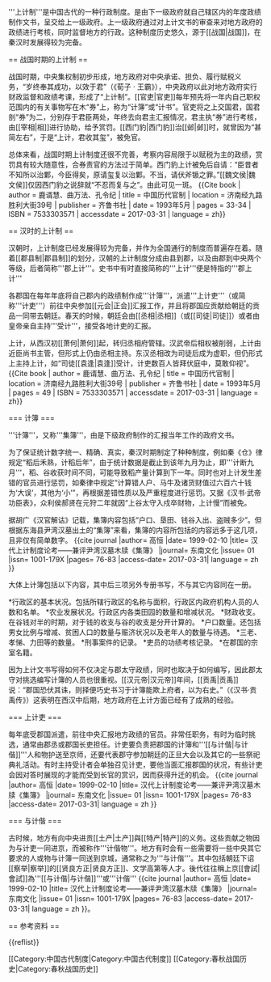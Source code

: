 '''上计制'''是中国古代的一种行政制度。是由下一级政府就自己辖区内的年度政绩制作文书，呈交给上一级政府。上一级政府通过对上计文书的审查来对地方政府的政绩进行考核，同时监督地方的行政。这种制度历史悠久，源于[[战国|战国]]，在秦汉时发展得较为完备。

== 战国时期的上计制 ==

战国时期，中央集权制初步形成，地方政府对中央承诺、担负、履行赋税义务，“岁终奉其成功，以效于君”（《荀子 · 王霸》），中央政府以此对地方政府实行财政监督和政绩考课，形成了“上计制”。[[官吏|官吏]]每年预先将一年内自己职权范围内的有关事物写在木“券”上，称为“计簿”或“计书”。官吏将之上交国君，国君剖“券”为二，分别存于君臣两处，年终去向君主汇报情况，君主执“券”进行考核，由[[宰相|相]]进行协助，给予赏罚。[[西门豹|西门豹]]治[[邺|邺]]时，就曾因为“甚简左右”，于是“上计，君收其玺”，被免官。

总体来看，战国时期上计制度还很不完善，考察内容局限于以赋税为主的政绩，赏罚具有较大随意性，合券责官的方法过于简单。西门豹上计被免后自请：“臣昔者不知所以治鄴，今臣得矣，原请玺复以治鄴。不当，请伏斧锧之罪。”[[魏文侯|魏文侯]]仅因西门豹之说辞就“不忍而复与之”。由此可见一斑。<ref> {{Cite book | author = 鹿谞慧、曲万法、孔令纪 | title = 中国历代官制 | location = 济南经九路胜利大街39号 | publisher = 齐鲁书社 | date = 1993年5月 | pages = 33-34 | ISBN = 7533303571 | accessdate = 2017-03-31 | language = zh}} </ref>

== 汉时的上计制 ==

汉朝时，上计制度已经发展得较为完备，并作为全国通行的制度而普遍存在着。随着[[郡县制|郡县制]]的划分，汉朝的上计制度分成由县到郡，以及由郡到中央两个等级，后者简称'''郡上计'''。史书中有时直接简称的'''上计'''便是特指的'''郡上计'''

各郡国在每年年底将自己郡内的政绩制作成'''计簿'''，派遣'''上计吏'''（或简称'''计吏'''）前往中央参加[[元会|正会]]汇报工作，并且将郡国应贡献给朝廷的贡品一同带去朝廷。春天的时候，朝廷会由[[丞相|丞相]]（或[[司徒|司徒]]）或者由皇帝亲自主持'''受计'''，接受各地计吏的汇报。

上计，从西汉初[[萧何|萧何]]起，转归丞相府管辖。汉武帝后相权被削弱，上计由近臣尚书主管，但形式上仍由丞相主持。东汉丞相改为司徒后成为虚职，但仍形式上主持上计，如“司徒[[袁逢|袁逢]]受计，计吏数百人皆拜伏庭中，莫敢仰视”。<ref> {{Cite book | author = 鹿谞慧、曲万法、孔令纪 | title = 中国历代官制 | location = 济南经九路胜利大街39号 | publisher = 齐鲁书社 | date = 1993年5月 | pages = 49 | ISBN = 7533303571 | accessdate = 2017-03-31 | language = zh}} </ref>

=== 计簿 ===

'''计簿'''，又称'''集簿'''，由是下级政府制作的汇报当年工作的政府文书。

为了保证统计数字统一、精确、真实，秦汉时期制定了种种制度，例如秦《仓》律规定“稻后禾熟，计稻后年”，由于统计数据是截止到该年九月为止，即'''计断九月'''，稻、谷收获时间不同，可能导致稻产量计算到下一年。同时也对上计发生差错的官员进行惩罚，如秦律中规定“计算错人户、马牛及诸货财值过六百六十钱为‘大误’，其他为‘小’”，再根据差错性质以及严重程度进行惩罚。又据《汉书·武帝功臣表》，众利侯郝贤在元狩二年就因“上谷太守入戍卒财物，上计慢”而被免。

据胡广《汉官解诂》记载，集簿内容包括“户口、垦田、钱谷入出、盗贼多少”。但根据东海县尹湾汉墓出土的“集簿”来看，集簿的内容所包括的内容远多于这几项，且非仅有简单数字。
<ref>{{cite journal |author= 高恒 |date= 1999-02-10 |title= 汉代上计制度论考——兼评尹湾汉墓木牍《集簿》 |journal= 东南文化 |issue= 01 |issn= 1001-179X |pages= 76-83 |access-date= 2017-03-31| language = zh }}</ref>

大体上计簿包括以下内容，其中后三项另外专册书写，不与其它内容同在一册。

*行政区的基本状况。包括所辖行政区的名称与面积，行政区内政府机构人员的人数和名单。
*农业发展状况。行政区内各类田园的数量和增减状况。
*财政收支。在谷钱对半的时期，对于钱的收支与谷的收支是分开计算的。
*户口数量。还包括男女比例与增减、贫困人口的数量与赈济状况以及老年人的数量与待遇。
*三老、孝悌、力田等的数量。
*刑事案件的记录。
*吏员的功绩考核记录。
*在郡国的宗室名籍。

因为上计文书写得如何不仅决定与郡太守政绩，同时也取决于如何编写，因此郡太守对挑选编写计簿的人员也很重视。[[汉元帝|汉元帝]]年间，[[贡禹|贡禹]]说：“郡国恐伏其诛，则择便巧史书习于计簿能欺上府者，以为右史。”（《汉书·贡禹传》）这表明在西汉中后期，地方政府在上计方面已经有了成熟的经验。

=== 上计吏 ===

每年底受郡国派遣，前往中央汇报地方政绩的官员。非常任职务，有时为临时挑选，通常由郡丞或郡国长吏担任。计吏要负责把郡国的计簿和'''[[与计偕|与计偕]]'''人和物护送至京师，还要代表郡守参加朝廷的正旦大会以及其它的一些祭祀典礼活动。有时主持受计者会单独召见计吏，要他当面汇报郡国的状况，有些计吏会因对答时展现的才能而受到长官的赏识，因而获得升迁的机会。
<ref>{{cite journal |author= 高恒 |date= 1999-02-10 |title= 汉代上计制度论考——兼评尹湾汉墓木牍《集簿》 |journal= 东南文化 |issue= 01 |issn= 1001-179X |pages= 76-83 |access-date= 2017-03-31| language = zh }}</ref>

=== 与计偕 ===

古时候，地方有向中央进贡[[土产|土产]]與[[特产|特产]]的义务。这些贡献之物因为与计吏一同进京，而被称作'''计偕物'''。地方有时会有一些需要将一些中央其它要求的人或物与计簿一同送到京城，通常称之为'''与计偕'''。其中包括朝廷下诏[[察举|察举]]的[[贤良方正|贤良方正]]、文学高第等人才。後代往往稱上京[[會試|會試]]為'''[[与计偕|与计偕]]'''或'''计偕'''
<ref>{{cite journal |author= 高恒 |date= 1999-02-10 |title= 汉代上计制度论考——兼评尹湾汉墓木牍《集簿》 |journal= 东南文化 |issue= 01 |issn= 1001-179X |pages= 76-83 |access-date= 2017-03-31| language = zh }}</ref>。

== 参考资料 ==

{{reflist}}

[[Category:中国古代制度|Category:中国古代制度]]
[[Category:春秋战国历史|Category:春秋战国历史]]